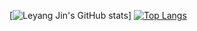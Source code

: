 [![Leyang Jin's GitHub stats](https://github-readme-stats.vercel.app/api?username=leyangjin&count_private=true&show_icons=true&theme=gruvbox_light&hide=stars)]
[![Top Langs](https://github-readme-stats.vercel.app/api/top-langs/?username=leyangjin)](https://github.com/leyangjin/github-readme-stats)
